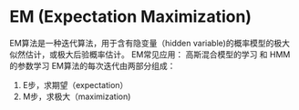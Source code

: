 # EM (Expectation Maximization)

EM算法是一种迭代算法，用于含有隐变量（hidden variable)的概率模型的极大似然估计，或极大后验概率估计。
EM常见应用： 高斯混合模型的学习 和 HMM的参数学习
EM算法的每次迭代由两部分组成：
1. E步，求期望（expectation）
2. M步，求极大（maximization)



